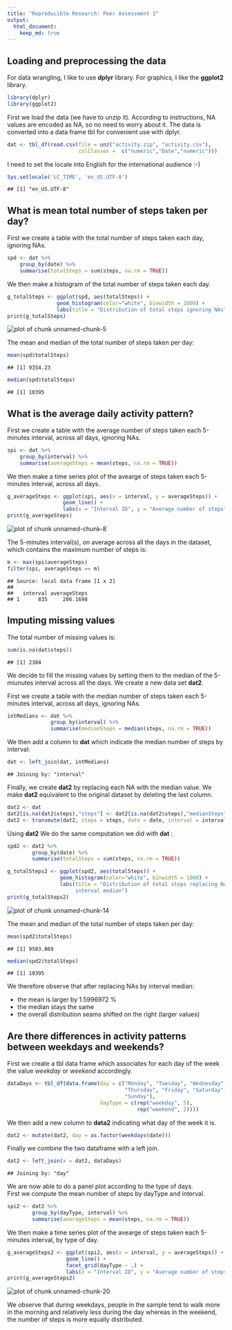 ```yaml
---
title: "Reproducible Research: Peer Assessment 1"
output: 
  html_document:
    keep_md: true
---
```



## Loading and preprocessing the data
For data wrangling, I like to use **dplyr** library. For graphics, I like the
**ggplot2** library.

```r
library(dplyr)
library(ggplot2)
```

First we load the data (we have to unzip it). According to instructions, NA 
values are encoded as NA, so no need to worry about it. The data is converted
into a data frame tbl for convenient use with dplyr.

```r
dat <- tbl_df(read.csv(file = unz("activity.zip", "activity.csv"),
                       colClasses =  c("numeric","Date","numeric")))
```

I need to set the locale into English for the international audience :-)

```r
Sys.setlocale('LC_TIME', 'en_US.UTF-8')
```

```
## [1] "en_US.UTF-8"
```


## What is mean total number of steps taken per day?
First we create a table with the total number of steps taken each day, ignoring NAs.

```r
spd <- dat %>%
    group_by(date) %>%
    summarise(totalSteps = sum(steps, na.rm = TRUE))
```

We then make a histogram of the total number of steps taken each day.

```r
g_totalSteps <- ggplot(spd, aes(totalSteps)) +
                geom_histogram(color="white", binwidth = 1000) +
                labs(title = "Distribution of total steps ignoring NAs")
print(g_totalSteps)
```

![plot of chunk unnamed-chunk-5](figure/unnamed-chunk-5-1.png) 

The mean and median of the total number of steps taken per day:

```r
mean(spd$totalSteps)
```

```
## [1] 9354.23
```

```r
median(spd$totalSteps)
```

```
## [1] 10395
```


## What is the average daily activity pattern?
First we create a table with the average number of steps taken each 5-minutes 
interval, across all days, ignoring NAs.

```r
spi <- dat %>%
    group_by(interval) %>%
    summarise(averageSteps = mean(steps, na.rm = TRUE))
```

We then make a time series plot of the avearge of steps taken each 5-minutes 
interval, across all days.

```r
g_averageSteps <- ggplot(spi, aes(x = interval, y = averageSteps)) +
                  geom_line() +
                  labs(x = "Interval ID", y = "Average number of steps")
print(g_averageSteps)
```

![plot of chunk unnamed-chunk-8](figure/unnamed-chunk-8-1.png) 

The 5-minutes interval(s), on average across all the days in the dataset, which 
contains the maximum number of steps is:

```r
m <- max(spi$averageSteps)
filter(spi, averageSteps == m)
```

```
## Source: local data frame [1 x 2]
## 
##   interval averageSteps
## 1      835     206.1698
```


## Imputing missing values
The total number of missing values is:

```r
sum(is.na(dat$steps))
```

```
## [1] 2304
```

We decide to fill the missing values by setting them to the median of the
5-miunutes interval across all the days. We create a new data set **dat2**.


First we create a table with the median number of steps taken each 5-minutes 
interval, across all days, ignoring NAs.

```r
intMedians <- dat %>%
              group_by(interval) %>%
              summarise(medianSteps = median(steps, na.rm = TRUE))
```

We then add a column to **dat** which indicate the median number of steps by
interval:

```r
dat <- left_join(dat, intMedians)
```

```
## Joining by: "interval"
```

Finally, we create **dat2** by replacing each NA with the median value. We make
**dat2** equivalent to the original dataset by deleting the last column.

```r
dat2 <- dat
dat2[is.na(dat2$steps),"steps"] <- dat2[is.na(dat2$steps),"medianSteps"]
dat2 <- transmute(dat2, steps = steps, date = date, interval = interval)
```

Using **dat2** We do the same computation we did with **dat** :

```r
spd2 <- dat2 %>%
        group_by(date) %>%
        summarise(totalSteps = sum(steps, na.rm = TRUE))

g_totalSteps2 <- ggplot(spd2, aes(totalSteps)) +
                 geom_histogram(color="white", binwidth = 1000) +
                 labs(title = "Distribution of total steps replacing NAs by 
                      interval median")
print(g_totalSteps2)
```

![plot of chunk unnamed-chunk-14](figure/unnamed-chunk-14-1.png) 

The mean and median of the total number of steps taken per day:

```r
mean(spd2$totalSteps)
```

```
## [1] 9503.869
```

```r
median(spd2$totalSteps)
```

```
## [1] 10395
```

We therefore observe that after replacing NAs by interval median:

- the mean is larger by 1.5996972 %
- the median stays the same
- the overall distribution seams shifted on the right (larger values)

## Are there differences in activity patterns between weekdays and weekends?

First we create a tbl data frame which associates for each day of the week 
the value *weekday* or *weekend* accordingly.

```r
dataDays <- tbl_df(data.frame(day = c("Monday", "Tuesday", "Wednesday", 
                                      "Thursday", "Friday", "Saturday", 
                                      "Sunday"),
                              dayType = c(rep("weekday", 5), 
                                          rep("weekend", 2))))
```

We then add a new column to **data2** indicating what day of the week it is.

```r
dat2 <- mutate(dat2, day = as.factor(weekdays(date)))
```

Finally we combine the two dataframe with a left join.

```r
dat2 <- left_join(x = dat2, dataDays)
```

```
## Joining by: "day"
```

We are now able to do a panel plot according to the type of days.  
First we compute the mean number of steps by dayType and interval.

```r
spi2 <- dat2 %>%
        group_by(dayType, interval) %>%
        summarise(averageSteps = mean(steps, na.rm = TRUE))
```

We then make a time series plot of the avearge of steps taken each 5-minutes 
interval, by type of day.

```r
g_averageSteps2 <- ggplot(spi2, aes(x = interval, y = averageSteps)) +
                   geom_line() +
                   facet_grid(dayType ~ .) +
                   labs(x = "Interval ID", y = "Average number of steps")
print(g_averageSteps2)
```

![plot of chunk unnamed-chunk-20](figure/unnamed-chunk-20-1.png) 

We observe that during weekdays, people in the sample tend to walk more in the
morning and relatively less during the day whereas in the weekend, the number of
steps is more equally distributed.
